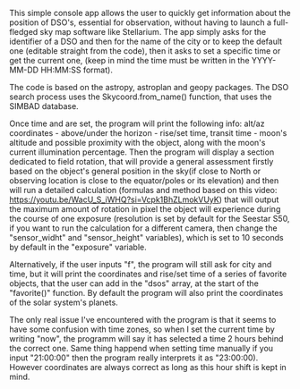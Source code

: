 This simple console app allows the user to quickly get information about the position of DSO's, essential for observation, without having to launch a full-fledged sky map software like Stellarium.
The app simply asks for the identifier of a DSO and then for the name of the city or to keep the default one (editable straight from the code), then it asks to set a specific time or get the current one,
(keep in mind the time must be written in the YYYY-MM-DD HH:MM:SS format).

The code is based on the astropy, astroplan and geopy packages. The DSO search process uses the Skycoord.from_name() function, that uses the SIMBAD database.

Once time and are set, the program will print the following info: alt/az coordinates - above/under the horizon - rise/set time, transit time -  moon's altitude and possible proximity with the object,
along with the moon's current illumination percentage. Then the program will display a section dedicated to field rotation, that will provide a general assessment firstly based on the object's
general position in the sky(if close to North or observing location is close to the equator/poles or its elevation) and then will run a detailed calculation 
(formulas and method based on this video: https://youtu.be/WacU_S_iWHQ?si=Vcpk1BhZLmokVUyK) that will output the maximum amount of rotation in pixel the object will experience during the course of one exposure
(resolution is set by default for the Seestar S50, if you want to run the calculation for a different camera, then change the "sensor_widht" and "sensor_height" variables), which is set to 10 seconds by default in 
the "exposure" variable.

Alternatively, if the user inputs "f", the program will still ask for city and time, but  it will print the coordinates and rise/set time of a series of favorite objects, that the user can add in the "dsos" array,
at the start of the "favorite()" function. By default the program will also print the coordinates of the solar system's planets. 

The only real issue I've encountered with the program is that it seems to have some confusion with time zones, so when I set the current time by writing "now", the programm will say it has selected a time 2 hours
behind the correct one. Same thing happend when setting time manually if you input "21:00:00" then the program really interprets it as "23:00:00). However coordinates are always correct as long as this hour shift 
is kept in mind.

